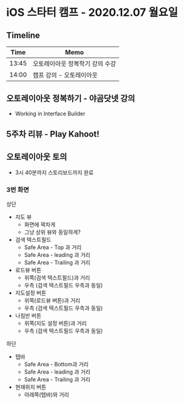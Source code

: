 # iOS 스타터 캠프 - 2020.12.07 월요일


## Timeline

Time  | Memo 
----- | ---------------------------------------------
13:45 | 오토레이아웃 정복학기 강의 수강
14:00 | 캠프 강의 - 오토레이아웃

## 오토레이아웃 정복하기 - 야곰닷넷 강의

- Working in Interface Builder

## 5주차 리뷰 - Play Kahoot!

## 오토레이아웃 토의

- 3시 40분까지 스토리보드까지 완료

### 3번 화면

상단
- 지도 뷰
    - 화면에 꽉차게
    - 그냥 상위 뷰와 동일하게?
- 검색 텍스트필드
    - Safe Area - Top 과 거리
    - Safe Area - leading 과 거리
    - Safe Area - Trailing 과 거리
- 로드뷰 버튼
    - 위쪽(검색 텍스트필드)과 거리
    - 우측 (검색 텍스트필드 우측과 동일)
- 지도설정 버튼
    - 위쪽(로드뷰 버튼)과 거리
    - 우측 (검색 텍스트필드 우측과 동일)
- 나침반 버튼
    - 위쪽(지도 설정 버튼)과 거리
    - 우측 (검색 텍스트필드 우측과 동일)

하단
- 탭바
    - Safe Area - Bottom과 거리
    - Safe Area - leading 과 거리
    - Safe Area - Trailing 과 거리
- 현재위치 버튼
    - 아래쪽(탭바)와 거리